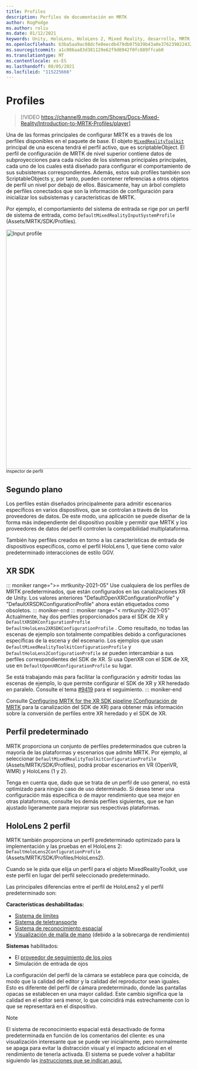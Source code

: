```yaml
---
title: Profiles
description: Perfiles de documentación en MRTK
author: RogPodge
ms.author: roliu
ms.date: 01/12/2021
keywords: Unity, HoloLens, HoloLens 2, Mixed Reality, desarrollo, MRTK, perfiles,
ms.openlocfilehash: b3ba5aa9ac08dcfe0eecdb479db075b39b43a0e376239822432df872b0775d27
ms.sourcegitcommit: a1c086aa83d381129e62f9d8942f0fc889ffcab0
ms.translationtype: MT
ms.contentlocale: es-ES
ms.lasthandoff: 08/05/2021
ms.locfileid: "115225666"
---
```

# <a name="profiles"></a>Profiles

> [!VIDEO https://channel9.msdn.com/Shows/Docs-Mixed-Reality/Introduction-to-MRTK-Profiles/player]

Una de las formas principales de configurar MRTK es a través de los perfiles disponibles en el paquete de base. El objeto [`MixedRealityToolkit`](xref:Microsoft.MixedReality.Toolkit.MixedRealityToolkit) principal de una escena tendrá el perfil activo, que es scriptableObject. El perfil de configuración de MRTK de nivel superior contiene datos de subproyecciones para cada núcleo de los sistemas principales principales, cada uno de los cuales está diseñado para configurar el comportamiento de sus subsistemas correspondientes. Además, estos sub profiles también son ScriptableObjects y, por tanto, pueden contener referencias a otros objetos de perfil un nivel por debajo de ellos. Básicamente, hay un árbol completo de perfiles conectados que son la información de configuración para inicializar los subsistemas y características de MRTK.

Por ejemplo, el comportamiento del sistema de entrada se rige por un perfil de sistema de entrada, como `DefaultMixedRealityInputSystemProfile` (Assets/MRTK/SDK/Profiles).

<img src="../images/profiles/input_profile.png" width="650px" alt="Input profile" style="display:block;">
<sup>Inspector de perfil</sup>

## <a name="background"></a>Segundo plano

Los perfiles están diseñados principalmente para admitir escenarios específicos en varios dispositivos, que se controlan a través de los proveedores de datos. De este modo, una aplicación se puede diseñar de la forma más independiente del dispositivo posible y permitir que MRTK y los proveedores de datos del perfil controlen la compatibilidad multiplataforma.

También hay perfiles creados en torno a las características de entrada de dispositivos específicos, como el perfil HoloLens 1, que tiene como valor predeterminado interacciones de estilo GGV.

## <a name="xr-sdk"></a>XR SDK

::: moniker range=">= mrtkunity-2021-05"
Use cualquiera de los perfiles de MRTK predeterminados, que están configurados en las canalizaciones XR de Unity. Los valores anteriores "DefaultOpenXRConfigurationProfile" y "DefaultXRSDKConfigurationProfile" ahora están etiquetados como obsoletos.
::: moniker-end
::: moniker range="< mrtkunity-2021-05"
Actualmente, hay dos perfiles proporcionados para el SDK de XR y `DefaultXRSDKConfigurationProfile` `DefaultHoloLens2XRSDKConfigurationProfile` . Como resultado, no todas las escenas de ejemplo son totalmente compatibles debido a configuraciones específicas de la escena y del escenario. Los ejemplos que usan `DefaultMixedRealityToolkitConfigurationProfile` y `DefaultHoloLens2ConfigurationProfile` _se_ pueden intercambiar a sus perfiles correspondientes del SDK de XR. Si usa OpenXR con el SDK de XR, use en `DefaultOpenXRConfigurationProfile` su lugar.

Se está trabajando más para facilitar la configuración y admitir todas las escenas de ejemplo, lo que permite configurar el SDK de XR y XR heredado en paralelo. Consulte el tema [#9419](https://github.com/microsoft/MixedRealityToolkit-Unity/issues/9419) para el seguimiento.
::: moniker-end

Consulte [Configuring MRTK for the XR SDK pipeline (Configuración de MRTK](../../configuration/getting-started-with-mrtk-and-xrsdk.md#configuring-mrtk-for-the-xr-sdk-pipeline) para la canalización del SDK de XR) para obtener más información sobre la conversión de perfiles entre XR heredado y el SDK de XR.

## <a name="default-profile"></a>Perfil predeterminado

MRTK proporciona un conjunto de perfiles predeterminados que cubren la mayoría de las plataformas y escenarios que admite MRTK. Por ejemplo, al seleccionar `DefaultMixedRealityToolkitConfigurationProfile` (Assets/MRTK/SDK/Profiles), podrá probar escenarios en VR (OpenVR, WMR) y HoloLens (1 y 2).

Tenga en cuenta que, dado que se trata de un perfil de uso general, no está optimizado para ningún caso de uso determinado. Si desea tener una configuración más específica o de mayor rendimiento que sea mejor en otras plataformas, consulte los demás perfiles siguientes, que se han ajustado ligeramente para mejorar sus respectivas plataformas.

## <a name="hololens-2-profile"></a>HoloLens 2 perfil

MRTK también proporciona un perfil predeterminado optimizado para la implementación y las pruebas en el HoloLens 2: `DefaultHoloLens2ConfigurationProfile` (Assets/MRTK/SDK/Profiles/HoloLens2).

Cuando se le pida que elija un perfil para el objeto MixedRealityToolkit, use este perfil en lugar del perfil seleccionado predeterminado.

Las principales diferencias entre el perfil de HoloLens2 y el perfil predeterminado son:

**Características deshabilitadas:**

- [Sistema de límites](../boundary/boundary-system-getting-started.md)
- [Sistema de teletransporte](../teleport-system/teleport-system.md)
- [Sistema de reconocimiento espacial](../spatial-awareness/spatial-awareness-getting-started.md)
- [Visualización de malla de mano](../input/hand-tracking.md) (debido a la sobrecarga de rendimiento)

**Sistemas** habilitados:

- El [proveedor de seguimiento de los ojos](../input/eye-tracking/eye-tracking-main.md)
- Simulación de entrada de ojos

La configuración del perfil de la cámara se establece para que coincida, de modo que la calidad del editor y la calidad del reproductor sean iguales. Esto es diferente del perfil de cámara predeterminado, donde las pantallas opacas se establecen en una mayor calidad. Este cambio significa que la calidad en el editor será menor, lo que coincidirá más estrechamente con lo que se representará en el dispositivo.

> [!NOTE]
> El sistema de reconocimiento espacial está desactivado de forma predeterminada en función de los comentarios del cliente: es una visualización interesante que se puede ver inicialmente, pero normalmente se apaga para evitar la distracción visual y el impacto adicional en el rendimiento de tenerla activada. El sistema se puede volver a habilitar siguiendo las [instrucciones que se indican aquí.](../spatial-awareness/spatial-awareness-getting-started.md)
